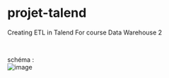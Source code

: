 # projet-talend

Creating ETL in Talend For course Data Warehouse 2 

</br>

schéma : </br>
![image](https://github.com/mazentebib/projet-talend/assets/59921571/ff678e84-6442-4b71-be78-b9a402e7132d)
